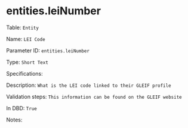 # entities.leiNumber

Table: ```Entity```

Name: ```LEI Code```

Parameter ID: ```entities.leiNumber```

Type: ```Short Text```

Specifications: 

Description: ```What is the LEI code linked to their GLEIF profile```

Validation steps: ```This information can be found on the GLEIF website```

In DBD: ```True```

Notes: 

